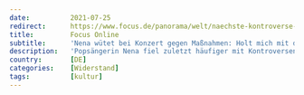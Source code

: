 ```yaml
---
date:          2021-07-25
redirect:      https://www.focus.de/panorama/welt/naechste-kontroverse-um-popsaengerin-nena-wuetet-bei-konzert-gegen-massnahmen-holt-mich-mit-der-polizei-hier-runter_id_13529740.html
title:         Focus Online
subtitle:      'Nena wütet bei Konzert gegen Maßnahmen: Holt mich mit der Polizei hier runter'
description:   'Popsängerin Nena fiel zuletzt häufiger mit Kontroversen um Corona auf. Vor einigen Monaten bedankte sich die 61-Jährige für eine Anti-Corona-Demo in Kassel. Jetzt wetterte sie bei einem Konzert in Berlin selbst lautstark gegen die Corona-Politik.'
country:       [DE]
categories:    [Widerstand]
tags:          [kultur]
---
```


